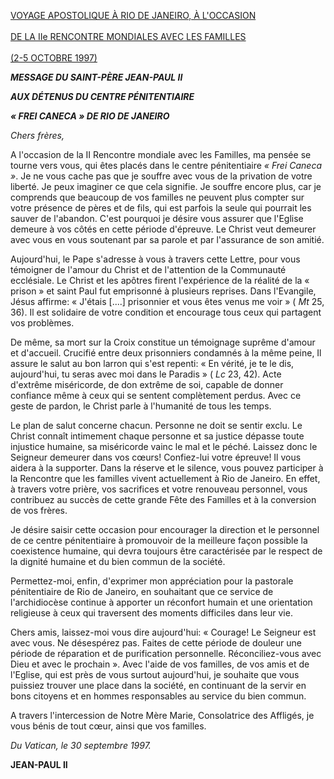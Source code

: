 [VOYAGE APOSTOLIQUE À RIO DE JANEIRO, À L'OCCASION \
\
DE LA IIe RENCONTRE MONDIALES AVEC LES FAMILLES\
\
(2-5 OCTOBRE 1997)](http://w2.vatican.va/content/john-paul-ii/fr/travels/1997/travels/documents/trav_rio-de-janeiro-1997.html)

***MESSAGE DU SAINT-PÈRE JEAN-PAUL II***

***AUX DÉTENUS DU CENTRE PÉNITENTIAIRE***

***« FREI CANECA » DE RIO DE JANEIRO***

*Chers frères,*

A l'occasion de la II Rencontre mondiale avec les Familles, ma pensée se tourne vers vous, qui êtes placés dans le centre pénitentiaire *« Frei Caneca »*. Je ne vous cache pas que je souffre avec vous de la privation de votre liberté. Je peux imaginer ce que cela signifie. Je souffre encore plus, car je comprends que beaucoup de vos familles ne peuvent plus compter sur votre présence de pères et de fils, qui est parfois la seule qui pourrait les sauver de l'abandon. C'est pourquoi je désire vous assurer que l'Eglise demeure à vos côtés en cette période d'épreuve. Le Christ veut demeurer avec vous en vous soutenant par sa parole et par l'assurance de son amitié.

Aujourd'hui, le Pape s'adresse à vous à travers cette Lettre, pour vous témoigner de l'amour du Christ et de l'attention de la Communauté ecclésiale. Le Christ et les apôtres firent l'expérience de la réalité de la « prison » et saint Paul fut emprisonné à plusieurs reprises. Dans l'Evangile, Jésus affirme: « J'étais \[....\] prisonnier et vous êtes venus me voir » ( *Mt* 25, 36). Il est solidaire de votre condition et encourage tous ceux qui partagent vos problèmes.

De même, sa mort sur la Croix constitue un témoignage suprême d'amour et d'accueil. Crucifié entre deux prisonniers condamnés à la même peine, Il assure le salut au bon larron qui s'est repenti: « En vérité, je te le dis, aujourd'hui, tu seras avec moi dans le Paradis » ( *Lc* 23, 42). Acte d'extrême miséricorde, de don extrême de soi, capable de donner confiance même à ceux qui se sentent complètement perdus. Avec ce geste de pardon, le Christ parle à l'humanité de tous les temps.

Le plan de salut concerne chacun. Personne ne doit se sentir exclu. Le Christ connaît intimement chaque personne et sa justice dépasse toute injustice humaine, sa miséricorde vainc le mal et le péché. Laissez donc le Seigneur demeurer dans vos cœurs! Confiez-lui votre épreuve! Il vous aidera à la supporter. Dans la réserve et le silence, vous pouvez participer à la Rencontre que les familles vivent actuellement à Rio de Janeiro. En effet, à travers votre prière, vos sacrifices et votre renouveau personnel, vous contribuez au succès de cette grande Fête des Familles et à la conversion de vos frères.

Je désire saisir cette occasion pour encourager la direction et le personnel de ce centre pénitentiaire à promouvoir de la meilleure façon possible la coexistence humaine, qui devra toujours être caractérisée par le respect de la dignité humaine et du bien commun de la société.

Permettez-moi, enfin, d'exprimer mon appréciation pour la pastorale pénitentiaire de Rio de Janeiro, en souhaitant que ce service de l'archidiocèse continue à apporter un réconfort humain et une orientation religieuse à ceux qui traversent des moments difficiles dans leur vie.

Chers amis, laissez-moi vous dire aujourd'hui: « Courage! Le Seigneur est avec vous. Ne désespérez pas. Faites de cette période de douleur une période de réparation et de purification personnelle. Réconciliez-vous avec Dieu et avec le prochain ». Avec l'aide de vos familles, de vos amis et de l'Eglise, qui est près de vous surtout aujourd'hui, je souhaite que vous puissiez trouver une place dans la société, en continuant de la servir en bons citoyens et en hommes responsables au service du bien commun.

A travers l'intercession de Notre Mère Marie, Consolatrice des Affligés, je vous bénis de tout cœur, ainsi que vos familles.

*Du Vatican, le 30 septembre 1997.*

**JEAN-PAUL II**
